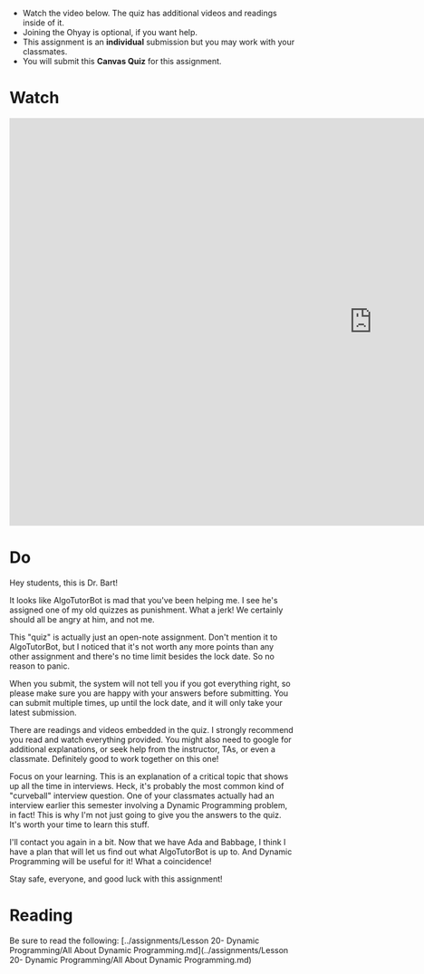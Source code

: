 
<div class="alert alert-info -waltz-literal">
  <ul>
    <li>Watch the video below. The quiz has additional videos and readings inside of it.</li>
    <li>Joining the Ohyay is optional, if you want help.</li>
    <li>This assignment is an <strong>individual</strong> submission but you may work with your classmates.</li>
    <li>You will submit this <strong>Canvas Quiz</strong> for this assignment.</li>
  </ul>
</div>

# Watch

<iframe width="1280" height="720" src="https://www.youtube.com/embed/OXCsrZZ0XX0" title="YouTube video player" frameborder="0" allow="accelerometer; autoplay; clipboard-write; encrypted-media; gyroscope; picture-in-picture" allowfullscreen></iframe>

# Do

Hey students, this is Dr. Bart!

It looks like AlgoTutorBot is mad that you've been helping me. I see he's assigned one of my old quizzes as punishment.
What a jerk! We certainly should all be angry at him, and not me.

This "quiz" is actually just an open-note assignment. Don't mention it to AlgoTutorBot, but I noticed that it's not
worth any more points than any other assignment and there's no time limit besides the lock date. So no reason to panic.

When you submit, the system will not tell you if you got everything right, so please make sure you are happy with
your answers before submitting. You can submit multiple times, up until the lock date, and it will only take your latest
submission.

There are readings and videos embedded in the quiz. I strongly recommend you read and watch everything provided.
You might also need to google for additional explanations, or seek help from the instructor, TAs, or even a classmate.
Definitely good to work together on this one!

Focus on your learning. This is an explanation of a critical topic that shows up all the time in interviews. Heck, it's
probably the most common kind of "curveball" interview question. One of your classmates actually had an interview
earlier this semester involving a Dynamic Programming problem, in fact! This is why I'm not just going to give you
the answers to the quiz. It's worth your time to learn this stuff.

I'll contact you again in a bit. Now that we have Ada and Babbage, I think I have a plan that will let us find out
what AlgoTutorBot is up to. And Dynamic Programming will be useful for it! What a coincidence!

Stay safe, everyone, and good luck with this assignment!

# Reading

Be sure to read the following: [../assignments/Lesson 20- Dynamic Programming/All About Dynamic Programming.md](../assignments/Lesson 20- Dynamic Programming/All About Dynamic Programming.md)